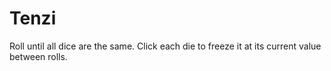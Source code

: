 # Tenzi
Roll until all dice are the same. Click each die to freeze it at its current value between rolls.
